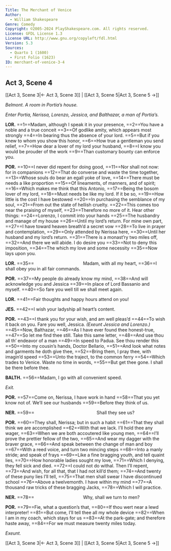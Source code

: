 ```yaml
---
Title: The Merchant of Venice
Author: 
  - William Shakespeare
Genre: Comedy
Copyright: ©2005-2024 PlayShakespeare.com. All rights reserved.
License: GFDL License 1.3
License URL: http://www.gnu.org/copyleft/fdl.html
Version: 5.3
Sources:
  - Quarto 1 (1600)
  - First Folio (1623)
ID: merchant-of-venice-3-4
---
```


## Act 3, Scene 4
[[Act 3, Scene 3|← Act 3, Scene 3]] | [[Act 3, Scene 5|Act 3, Scene 5 →]]

*Belmont. A room in Portia’s house.*

*Enter Portia, Nerissa, Lorenzo, Jessica, and Balthazar, a man of Portia’s.*

**LOR.**
==1==Madam, although I speak it in your presence,
==2==You have a noble and a true conceit
==3==Of godlike amity, which appears most strongly
==4==In bearing thus the absence of your lord.
==5==But if you knew to whom you show this honor,
==6==How true a gentleman you send relief,
==7==How dear a lover of my lord your husband,
==8==I know you would be prouder of the work
==9==Than customary bounty can enforce you.

**POR.**
==10==I never did repent for doing good,
==11==Nor shall not now: for in companions
==12==That do converse and waste the time together,
==13==Whose souls do bear an egall yoke of love,
==14==There must be needs a like proportion
==15==Of lineaments, of manners, and of spirit;
==16==Which makes me think that this Antonio,
==17==Being the bosom lover of my lord,
==18==Must needs be like my lord. If it be so,
==19==How little is the cost I have bestowed
==20==In purchasing the semblance of my soul,
==21==From out the state of hellish cruelty.
==22==This comes too near the praising of myself,
==23==Therefore no more of it. Hear other things:
==24==Lorenzo, I commit into your hands
==25==The husbandry and manage of my house
==26==Until my lord’s return. For mine own part,
==27==I have toward heaven breath’d a secret vow
==28==To live in prayer and contemplation,
==29==Only attended by Nerissa here,
==30==Until her husband and my lord’s return.
==31==There is a monast’ry two miles off,
==32==And there we will abide. I do desire you
==33==Not to deny this imposition,
==34==The which my love and some necessity
==35==Now lays upon you.

**LOR.**
==35==           Madam, with all my heart,
==36==I shall obey you in all fair commands.

**POR.**
==37==My people do already know my mind,
==38==And will acknowledge you and Jessica
==39==In place of Lord Bassanio and myself.
==40==So fare you well till we shall meet again.

**LOR.**
==41==Fair thoughts and happy hours attend on you!

**JES.**
==42==I wish your ladyship all heart’s content.

**POR.**
==43==I thank you for your wish, and am well pleas’d
==44==To wish it back on you. Fare you well, Jessica.
*(Exeunt Jessica and Lorenzo.)*
==45==Now, Balthazar,
==46==As I have ever found thee honest-true,
==47==So let me find thee still. Take this same letter,
==48==And use thou all th’ endeavor of a man
==49==In speed to Padua. See thou render this
==50==Into my cousin’s hands, Doctor Bellario,
==51==And look what notes and garments he doth give thee,
==52==Bring them, I pray thee, with imagin’d speed
==53==Unto the traject, to the common ferry
==54==Which trades to Venice. Waste no time in words,
==55==But get thee gone. I shall be there before thee.

**BALTH.**
==56==Madam, I go with all convenient speed.

*Exit.*

**POR.**
==57==Come on, Nerissa, I have work in hand
==58==That you yet know not of. We’ll see our husbands
==59==Before they think of us.

**NER.**
==59==              Shall they see us?

**POR.**
==60==They shall, Nerissa; but in such a habit
==61==That they shall think we are accomplished
==62==With that we lack. I’ll hold thee any wager,
==63==When we are both accoutered like young men,
==64==I’ll prove the prettier fellow of the two,
==65==And wear my dagger with the braver grace,
==66==And speak between the change of man and boy
==67==With a reed voice, and turn two mincing steps
==68==Into a manly stride; and speak of frays
==69==Like a fine bragging youth, and tell quaint lies,
==70==How honorable ladies sought my love,
==71==Which I denying, they fell sick and died.
==72==I could not do withal. Then I’ll repent,
==73==And wish, for all that, that I had not kill’d them;
==74==And twenty of these puny lies I’ll tell,
==75==That men shall swear I have discontinued school
==76==Above a twelvemonth. I have within my mind
==77==A thousand raw tricks of these bragging Jacks,
==78==Which I will practice.

**NER.**
==78==           Why, shall we turn to men?

**POR.**
==79==Fie, what a question’s that,
==80==If thou wert near a lewd interpreter!
==81==But come, I’ll tell thee all my whole device
==82==When I am in my coach, which stays for us
==83==At the park-gate; and therefore haste away,
==84==For we must measure twenty miles today.

*Exeunt.*

[[Act 3, Scene 3|← Act 3, Scene 3]] | [[Act 3, Scene 5|Act 3, Scene 5 →]]